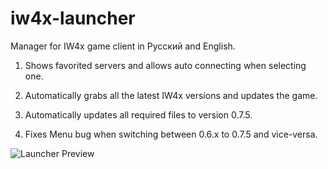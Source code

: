 # iw4x-launcher
Manager for IW4x game client in Русский and English.

1)  Shows favorited servers and allows auto connecting when selecting one.

2)  Automatically grabs all the latest IW4x versions and updates the game.

3)  Automatically updates all required files to version 0.7.5.

4)  Fixes Menu bug when switching between 0.6.x to 0.7.5 and vice-versa.



![Launcher Preview](https://i.imgur.com/1rNj31F.gif)
